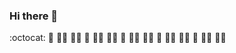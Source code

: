 ### Hi there 👋

:octocat:
🤷 🤷‍♂️ 🤷‍♀️ 🤷 🤷‍♂️ 🤷‍♀️ 🤷 🤷‍♂️ 🤷‍♀️ 🤷 🤷‍♂️ 🤷‍♀️ 🤷 🤷‍♂️ 🤷‍♀️

<!--
**T20201005/T20201005** is a ✨ _special_ ✨ repository because its `README.md` (this file) appears on your GitHub profile.

Here are some ideas to get you started:

- 🔭 I’m currently working on ...
- 🌱 I’m currently learning ...
- 👯 I’m looking to collaborate on ...
- 🤔 I’m looking for help with ...
- 💬 Ask me about ...
- 📫 How to reach me: ...
- 😄 Pronouns: ...
- ⚡ Fun fact: ...
-->
